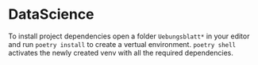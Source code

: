 # DataScience

To install project dependencies open a folder `Uebungsblatt*` in your editor and run `poetry install` to create a vertual environment.
`poetry shell` activates the newly created venv with all the required dependencies.
